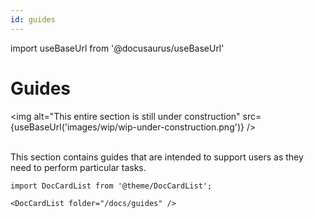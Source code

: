 ```yaml
---
id: guides
---
```


import useBaseUrl from '@docusaurus/useBaseUrl'

# Guides

<img
  alt="This entire section is still under construction"
  src={useBaseUrl('images/wip/wip-under-construction.png')}
/><br/><br/>

This section contains guides that are intended to support users as they need to perform particular tasks.

```mdx-code-block
import DocCardList from '@theme/DocCardList';

<DocCardList folder="/docs/guides" />
```
